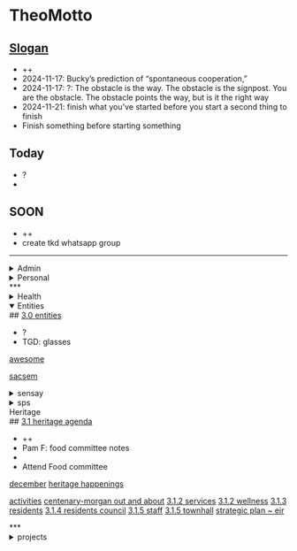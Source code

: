 # TheoMotto

## <a href="" onclick="parent.location.hash=&quot;https://api.github.com/repos/theo-armour/pages/contents/00-snippets/1-slogan-of-the-day.md&quot;">Slogan</a>

* ++
* 2024-11-17:&nbsp;Bucky’s prediction of “spontaneous cooperation,”
* 2024-11-17: ?: The obstacle is the way. The obstacle is the signpost.&nbsp;You are&nbsp;the obstacle. The obstacle points the way, but is it the right way
* 2024-11-21: finish what you've started before you start a second thing to finish
* Finish something before starting something

<!-- this is a comment -->
## Today

* ?
* 

## SOON

* ++
* create tkd whatsapp group

***

<!--

**Admin**

-->
<details>

<summary>Admin</summary>
## <a href="" onclick="parent.location.hash=&quot;https://api.github.com/repos/theo-armour/agenda/contents/0-admin/0-admin-agenda.md&quot;">0 Admin Agenda</a>

* ?

<a href="" onclick="parent.location.hash=&quot;https://api.github.com/repos/theo-armour/agenda/contents/0-admin/mia/0-mia-agenda.md&quot;">mia agenda</a>

<a href="" onclick="parent.location.hash=&quot;https://api.github.com/repos/theo-armour/agenda/contents/0-admin/will-trust/0-will-trust-agenda.md&quot;">0.1 will &amp; trust</a>

<a href="" onclick="parent.location.hash=&quot;https://api.github.com/repos/theo-armour/agenda/contents/0-admin/taxes/0-2024-taxes-agenda.md&quot;">0.1 2024 taxes</a>

</details>
<!-- *** -->
<details>
<!-- -->
<summary>Personal</summary>
## <a href="" onclick="parent.location.hash=&quot;https://api.github.com/repos/theo-armour/agenda/contents/0-admin-personal/0-admin-personal.md&quot;">0 Admin Personal</a>

* ?
* S: Chia seeds
* Plateau chair
* A: mike ~ fiber bars
* Winter shoes
* EyeBuyDirect: small specs?
* John King ~ The Portal book

Waiting

* ++

<a href="" onclick="parent.location.hash=&quot;https://api.github.com/repos/theo-armour/agenda/contents/1-schedule-weekly.md&quot;">0.1-schedule-days-of-week</a>

<a href="" onclick="parent.location.hash=&quot;https://api.github.com/repos/theo-armour/agenda/contents/1-schedule-daily.md&quot;">0.1-schedule-daily</a>

<a href="" onclick="parent.location.hash=&quot;https://api.github.com/repos/theo-armour/agenda/contents/1-notes.md&quot;">0.1-notes</a>

</details>
***

<!--

**Health**

-->
<details>

<summary>Health</summary>
## <a href="" onclick="parent.location.hash=&quot;https://api.github.com/repos/theo-armour/agenda/contents/1-health/0-health-agenda.md&quot;">1.0 Health Agenda</a>

* ++

<a href="" onclick="parent.location.hash=&quot;https://api.github.com/repos/theo-armour/agenda/contents/1-health/dentistry.md&quot;">dentistry</a>

<a href="" onclick="parent.location.hash=&quot;https://api.github.com/repos/theo-armour/agenda/contents/1-health/dermatology.md&quot;">dermatology</a>

<a href="" onclick="parent.location.hash=&quot;https://api.github.com/repos/theo-armour/agenda/contents/1-health/gastroenterology.md&quot;">gastroenterology</a>

<a href="" onclick="parent.location.hash=&quot;https://api.github.com/repos/theo-armour/agenda/contents/1-health/ophthalmology.md&quot;">ophthalmology</a>

<a href="" onclick="parent.location.hash=&quot;https://api.github.com/repos/theo-armour/agenda/contents/1-health/2-pph.md&quot;">pph</a>

<a href="" onclick="parent.location.hash=&quot;https://api.github.com/repos/theo-armour/agenda/contents/1-health/1-health-history.md&quot;">1.1 Health History</a>

<a href="" onclick="parent.location.hash=&quot;https://api.github.com/repos/theo-armour/agenda/contents/1-health/1-health-insurance.md&quot;">1.1 Health Insurance</a>

<a href="" onclick="parent.location.hash=&quot;https://api.github.com/repos/theo-armour/agenda/contents/1-health/1-health-journal.md&quot;">1.1 Health Journal</a>

<a href="" onclick="parent.location.hash=&quot;https://api.github.com/repos/theo-armour/agenda/contents/1-health/1-health-providers.md&quot;">1.1 Health Providers</a>

<a href="" onclick="parent.location.hash=&quot;https://api.github.com/repos/theo-armour/agenda/contents/1-health/1-health-reference.md&quot;">1.1 Health Reference</a>

</details>
<!--

**Simplicity**

-->
<details open="">
<summary>Simplicity</summary>
## <a href="" onclick="parent.location.hash=&quot;https://api.github.com/repos/theo-armour/agenda/contents/1-simplicity/0-simplicity-agenda.md&quot;">1.0 simplicity</a>

* ++Simplicity
* Claudia
* Nicole Smith: PDF
* Ship Smart

<a href="" onclick="parent.location.hash=&quot;https://api.github.com/repos/theo-armour/agenda/contents/1-simplicity/nicole-smith/0-nicole-agenda.md&quot;">nicole agenda</a>

<a href="" onclick="parent.location.hash=&quot;https://api.github.com/repos/theo-armour/agenda/contents/1-simplicity/archiving/0-archiving-agenda.md&quot;">1.1 archiving</a>

<a href="" onclick="parent.location.hash=&quot;https://api.github.com/repos/theo-armour/agenda/contents/1-simplicity/claudia/0-archiving-agenda.md&quot;">1.2 claudia</a>
</details>
<!--

**ACE IT**

-->
<details>

<summary>ACE IT</summary>
## <a href="" onclick="parent.location.hash=&quot;https://api.github.com/repos/theo-armour/agenda/contents/2-ace-it/0-ace-it-agenda.md&quot;">2.0 ACE IT</a>

* ++
* Netflix: ace-i

## <a href="" onclick="parent.location.hash=&quot;https://api.github.com/repos/theo-armour/agenda/contents/2-ace-it/alix.md&quot;">Alix</a>

* ++

## <a href="" onclick="parent.location.hash=&quot;https://api.github.com/repos/theo-armour/agenda/contents/2-ace-it/cynthia.md&quot;">Cynthia</a>

* ++

## <a href="" onclick="parent.location.hash=&quot;https://api.github.com/repos/theo-armour/agenda/contents/2-ace-it/eloise.md&quot;">Eloise</a>

* ++

</details>
<!--

**Family**

 -->
<details>
<summary>Family</summary>
## <a href="" onclick="parent.location.hash=&quot;https://api.github.com/repos/theo-armour/agenda/contents/2-family/0-family-agenda.md&quot;">2.1 Family</a>

* ++
* Alex: Perry's?
* Kathy Smith: basket
* Bennet: HotM
* Dan E: triads &amp; AI

</details>
<!--

**Peeps**

-->
<details>

<summary>Peeps</summary>
## <a href="" onclick="parent.location.hash=&quot;https://api.github.com/repos/theo-armour/agenda/contents/2-peeps/0-peeps-agenda.md&quot;">2.2 Peeps</a>

</details>
***

<!--

**Entities**

-->
<details open="">

<summary>Entities</summary>
<!-- -->
## <a href="" onclick="parent.location.hash=&quot;https://api.github.com/repos/theo-armour/agenda/contents/3-0-entities/0-entities-agenda.md&quot;">3.0 entities</a>

* ?
* TGD: glasses

<!-- -->
<a href="" onclick="parent.location.hash=&quot;https://api.github.com/repos/theo-armour/agenda/contents/3-0-entities/0-awesome-foundation/0-awesome-agenda.md&quot;">awesome</a>
<!-- -->
<a href="" onclick="parent.location.hash=&quot;https://api.github.com/repos/theo-armour/agenda/contents/3-0-entities/0-sacsem/0-sacsem-agenda.md&quot;">sacsem</a>
<!-- -->
<details>

<summary>sensay</summary>

* Sensay: replica
* Sensay: Dan + Marco
* SenSay: Read Dan's book
* Sensay: Life Review

</details>
<!-- -->
<details>

<summary>sps</summary>

* ++
* SPS: RandyMor: ?
* Mike Marean: folding desk

## Done

* Rob &amp; José: 3pm

</details>
<!-- -->
</details>
<!--

**Heritage**

-->
<details>
<!-- -->
<summary>Heritage</summary>
## <a href="" onclick="parent.location.hash=&quot;https://api.github.com/repos/theo-armour/agenda/contents/3-1-heritage/0-heritage-agenda.md&quot;">3.1 heritage agenda</a>

* ++
* Pam F: food committee notes
* 
* Attend Food committee

<a href="" onclick="parent.location.hash=&quot;https://api.github.com/repos/theo-armour/agenda/contents/3-1-heritage/0-heritage-happenings/2024/12-december/2024-12-happenings.md&quot;">december</a>
<a href="" onclick="parent.location.hash=&quot;https://api.github.com/repos/theo-armour/agenda/contents/3-1-heritage/0-heritage-happenings/0-heritage-happenings-agenda.md&quot;">heritage happenings</a>

<a href="" onclick="parent.location.hash=&quot;https://api.github.com/repos/theo-armour/agenda/contents/3-1-heritage/activities/0-activities.md&quot;">activities</a>
<a href="" onclick="parent.location.hash=&quot;https://api.github.com/repos/theo-armour/agenda/contents/3-1-heritage/centenary-morgan/0-centenary-morgan.md&quot;">centenary-morgan </a>
<a href="" onclick="parent.location.hash=&quot;https://api.github.com/repos/theo-armour/agenda/contents/3-1-heritage/out-and-about/0-out-and-about.md&quot;">out and about</a>
<a href="" onclick="parent.location.hash=&quot;https://api.github.com/repos/theo-armour/agenda/contents/3-1-heritage/services/0-services.md&quot;">3.1.2 services</a>
<a href="" onclick="parent.location.hash=&quot;https://api.github.com/repos/theo-armour/agenda/contents/3-1-heritage/health/0-wellness.md&quot;">3.1.2 wellness</a>
<a href="" onclick="parent.location.hash=&quot;https://api.github.com/repos/theo-armour/agenda/contents/3-1-heritage/residents/0-residents.md&quot;">3.1.3 residents</a>
<a href="" onclick="parent.location.hash=&quot;https://api.github.com/repos/theo-armour/agenda/contents/3-1-heritage/residents-council/1-residents-council.md&quot;">3.1.4 residents council</a>
<a href="" onclick="parent.location.hash=&quot;https://api.github.com/repos/theo-armour/agenda/contents/3-1-heritage/staff/1-staff.md&quot;">3.1.5 staff</a>
<a href="" onclick="parent.location.hash=&quot;https://api.github.com/repos/theo-armour/agenda/contents/3-1-heritage/townhall/0-townhall.md&quot;">3.1.5 townhall</a>
<a href="" onclick="parent.location.hash=&quot;https://api.github.com/repos/theo-armour/agenda/contents/3-1-heritage/strategic-plan-eir/0-strategic-plan-eir.md&quot;">strategic plan ~ eir</a>

</details>
<!-- -->
***

<!--

**Projects**

-->
<details>

<summary>projects</summary>
## <a href="" onclick="parent.location.hash=&quot;https://api.github.com/repos/theo-armour/agenda/contents/4-0-projects/0-projects-agenda.md&quot;">4.0 projects agenda</a>

* ++
* Trmnl: dev access
* Sensay ~ audiopen ~ seo
* <a href="https://www.sfcivictech.org/">https://www.sfcivictech.org/</a>
* SquareSpace: broken links
* Tricycle ~ Barry to fix
* Coding triad
* About Theo: use AI
* Time to Fidget app
* Reading: I F Stone: socrates &gt; Doris
* GH &gt; HH: add HH/private repo
* GH &gt; ta/reference &gt; update?

## <a href="" onclick="parent.location.hash=&quot;https://api.github.com/repos/theo-armour/agenda/contents/4-1-organizations-repos/0-organizations-repos.md&quot;">4.1 organizations</a>

* tess: kiosk software

## <a href="" onclick="parent.location.hash=&quot;https://api.github.com/repos/theo-armour/agenda/contents/4-1-organizations-repos/0-organizations-repos.md&quot;">repos</a>

* ++

## <a href="" onclick="parent.location.hash=&quot;https://api.github.com/repos/theo-armour/agenda/contents/4-2-software/0-software-agenda.md&quot;">4.2 software</a>

* ++

## <a href="" onclick="parent.location.hash=&quot;https://api.github.com/repos/theo-armour/agenda/contents/4-3-hardware/0-hardware-agenda.md&quot;">4.3 hardware</a>

* ++

## <a href="" onclick="parent.location.hash=&quot;https://api.github.com/repos/theo-armour/agenda/contents/4-4-qdata-apps-journal/0-qdata.md&quot;">4.4 qdata apps journal</a>

* ++

***

## <a href="" onclick="parent.location.hash=&quot;https://api.github.com/repos/theo-armour/agenda/contents/0-reminders.md&quot;">Reminders</a>

</details>